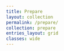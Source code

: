 ```yaml
---
title: Prepare
layout: collection
permalink: /prepare/
collection: prepare
entries_layout: grid
classes: wide
---
```

